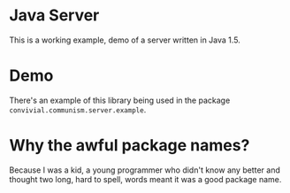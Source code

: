 # Java Server

This is a working example, demo of a server written in Java 1.5.

# Demo

There's an example of this library being used in the package `convivial.communism.server.example`.

# Why the awful package names?

Because I was a kid, a young programmer who didn't know any better and thought two long, hard to spell, words meant it was a good package name.

